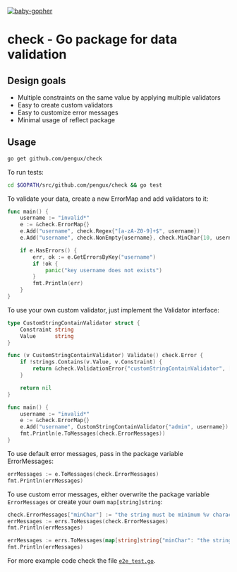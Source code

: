 [![baby-gopher](https://raw2.github.com/drnic/babygopher-site/gh-pages/images/babygopher-badge.png)](http://www.babygopher.org)

# check - Go package for data validation

## Design goals
- Multiple constraints on the same value by applying multiple validators
- Easy to create custom validators
- Easy to customize error messages
- Minimal usage of reflect package

## Usage
```bash
go get github.com/pengux/check
```


To run tests:
```bash
cd $GOPATH/src/github.com/pengux/check && go test
```


To validate your data, create a new ErrorMap and add validators to it:

```go
func main() {
	username := "invalid*"
	e := &check.ErrorMap{}
	e.Add("username", check.Regex{"[a-zA-Z0-9]+$", username})
	e.Add("username", check.NonEmpty{username}, check.MinChar{10, username}) // Add multiple validators at the same time

	if e.HasErrors() {
		err, ok := e.GetErrorsByKey("username")
		if !ok {
			panic("key username does not exists")
		}
		fmt.Println(err)
	}
}
```


To use your own custom validator, just implement the Validator interface:

```go
type CustomStringContainValidator struct {
	Constraint string
	Value      string
}

func (v CustomStringContainValidator) Validate() check.Error {
	if !strings.Contains(v.Value, v.Constraint) {
		return &check.ValidationError{"customStringContainValidator", []interface{}{v.Value, v.Constraint}}
	}

	return nil
}

func main() {
	username := "invalid*"
	e := &check.ErrorMap{}
	e.Add("username", CustomStringContainValidator{"admin", username})
	fmt.Println(e.ToMessages(check.ErrorMessages))
}
```


To use default error messages, pass in the package variable ErrorMessages:

```go
errMessages := e.ToMessages(check.ErrorMessages)
fmt.Println(errMessages)
```


To use custom error messages, either overwrite the package variable `ErrorMessages` or create your own `map[string]string`:

```go
check.ErrorMessages["minChar"] := "the string must be minimum %v characters long"
errMessages := errs.ToMessages(check.ErrorMessages)
fmt.Println(errMessages)

errMessages := errs.ToMessages(map[string]string{"minChar": "the string must be minimum %v characters long"})
fmt.Println(errMessages)
```


For more example code check the file [`e2e_test.go`](https://github.com/pengux/check/blob/master/e2e_test.go).

